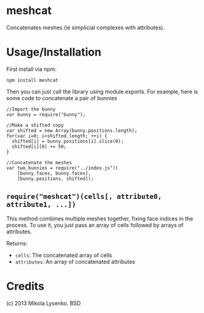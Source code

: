 meshcat
=======
Concatenates meshes (ie simplicial complexes with attributes).

Usage/Installation
==================
First install via npm:

    npm install meshcat
    
Then you can just call the library using module.exports.  For example, here is some code to concatenate a pair of bunnies

    //Import the bunny
    var bunny = require("bunny");

    //Make a shifted copy
    var shifted = new Array(bunny.positions.length);
    for(var i=0; i<shifted.length; ++i) {
      shifted[i] = bunny.positions[i].slice(0);
      shifted[i][0] += 50;
    }

    //Concatenate the meshes
    var two_bunnies = require("../index.js")(
        [bunny.faces, bunny.faces],
        [bunny.positions, shifted]);

`require("meshcat")(cells[, attribute0, attribute1, ...])`
----------------------------------------------------------
This method combines multiple meshes together, fixing face indices in the process.  To use it, you just pass an array of cells followed by arrays of attributes.

Returns:
* `cells`: The concatenated array of cells
* `attributes`: An array of concatenated attributes

Credits
=======
(c) 2013 Mikola Lysenko. BSD